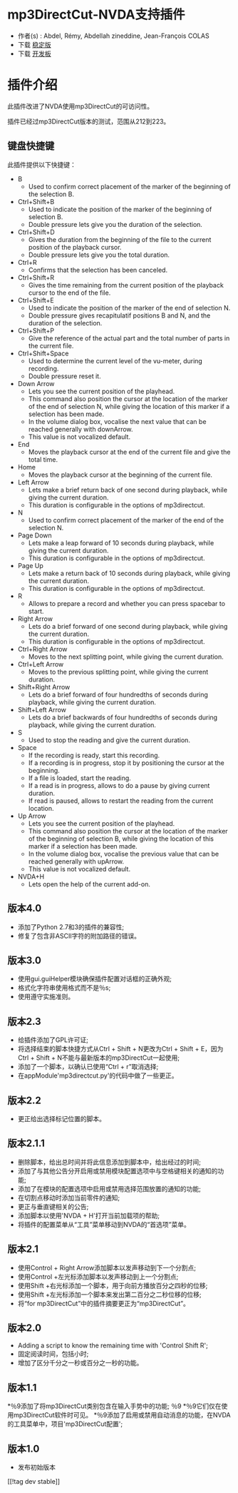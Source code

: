 # mp3DirectCut-NVDA支持插件 #

*	 作者(s) : Abdel, Rémy, Abdellah zineddine, Jean-François COLAS
*	 下载 [稳定版][1]
*	 下载 [开发板][2]

# 插件介绍 #

此插件改进了NVDA使用mp3DirectCut的可访问性。

插件已经过mp3DirectCut版本的测试，范围从212到223。

## 键盘快捷键 ##

此插件提供以下快捷键：

*	B
	*	Used to confirm correct placement of the marker of the beginning of the selection B.
*	Ctrl+Shift+B
	*	Used to indicate the position of the marker of the beginning of selection B.
	*	Double pressure lets give you the duration of the selection.
*	Ctrl+Shift+D
	*	Gives the duration from the beginning of the file to the current position of the playback cursor.
	*	Double pressure lets give you the total duration.
*	Ctrl+R
	*	Confirms that the selection has been canceled.
*	Ctrl+Shift+R
	*	Gives the time remaining from the current position of the playback cursor to the end of the file.
*	Ctrl+Shift+E
	*	Used to indicate the position of the marker of the end of selection N.
	*	Double pressure gives recapitulatif positions B and N, and the duration of the selection.
*	Ctrl+Shift+P
	*	Give the reference of the actual part and the total number of parts in the current file.
*	Ctrl+Shift+Space
	*	Used to determine the current level of the vu-meter, during recording.
	*	Double pressure reset it.
*	Down Arrow
	*	Lets you see the current position of the playhead.
	*	This command also position the cursor at the location of the marker of the end of selection N, while giving the location of this marker if a selection has been made.
	*	In the volume dialog box, vocalise the next value that can be reached generally with downArrow.
	*	This value is not vocalized default.
*	End
	*	Moves the playback cursor at the end of the current file and give the total time.
*	Home
	*	Moves the playback cursor at the beginning of the current file.
*	Left Arrow
	*	Lets make a brief return back of one second during playback, while giving the current duration.
	*	This duration is configurable in the options of mp3directcut.
*	N
	*	Used to confirm correct placement of the marker of the end of the selection N.
*	Page Down
	*	Lets make a leap forward of 10 seconds during playback, while giving the current duration.
	*	This duration is configurable in the options of mp3directcut.
*	Page Up
	*	Lets make a return back of 10 seconds during playback, while giving the current duration.
	*	This duration is configurable in the options of mp3directcut.
*	R
	*	Allows to prepare a record and whether you can press spacebar to start.
*	Right Arrow
	*	Lets do a brief forward of one second during playback, while giving the current duration.
	*	This duration is configurable in the options of mp3directcut.
*	Ctrl+Right Arrow
	*	Moves to the next splitting point, while giving the current duration.
*	Ctrl+Left Arrow
	*	Moves to the previous splitting point, while giving the current duration.
*	Shift+Right Arrow
	*	Lets do a brief forward of four hundredths of seconds during playback, while giving the current duration.
*	Shift+Left Arrow
	*	Lets do a brief backwards of four hundredths of seconds during playback, while giving the current duration. 
*	S
	*	Used to stop the reading and give the current duration.
*	Space
	*	If the recording is ready, start this recording.
	*	If a recording is in progress, stop it by positioning the cursor at the beginning.
	*	If a file is loaded, start the reading.
	*	If a read is in progress, allows to do a pause by giving current duration.
	*	If read is paused, allows to restart the reading from the current location.
*	Up Arrow
	*	Lets you see the current position of the playhead.
	*	This command also position the cursor at the location of the marker of the beginning of selection B, while giving the location of this marker if a selection has been made.
	*	In the volume dialog box, vocalise the previous value that can be reached generally with upArrow.
	*	This value is not vocalized default.
*	NVDA+H
	*	Lets open the help of the current add-on.

## 版本4.0 ##

*	 添加了Python 2.7和3的插件的兼容性;
*	 修复了包含非ASCII字符的附加路径的错误。

## 版本3.0 ##

*	 使用gui.guiHelper模块确保插件配置对话框的正确外观;
*	 格式化字符串使用格式而不是％s;
*	 使用遵守实施准则。

## 版本2.3 ##

*	 给插件添加了GPL许可证;
*	 将选择结束的脚本快捷方式从Ctrl + Shift + N更改为Ctrl + Shift + E，因为Ctrl + Shift +
   N不能与最新版本的mp3DirectCut一起使用;
*	 添加了一个脚本，以确认已使用“Ctrl + r”取消选择;
*	 在appModule'mp3directcut.py'的代码中做了一些更正。

## 版本2.2 ##

*	 更正给出选择标记位置的脚本。

## 版本2.1.1 ##

*	 删除脚本，给出总时间并将此信息添加到脚本中，给出经过的时间;
*	 添加了与其他公告分开启用或禁用模块配置选项中与空格键相关的通知的功能;
*	 添加了在模块的配置选项中启用或禁用选择范围放置的通知的功能;
*	 在切割点移动时添加当前零件的通知;
*	 更正与垂直键相关的公告;
*	 添加脚本以使用'NVDA + H'打开当前加载项的帮助;
*	 将插件的配置菜单从“工具”菜单移动到NVDA的“首选项”菜单。

## 版本2.1 ##

*	 使用Control + Right Arrow添加脚本以发声移动到下一个分割点;
*	 使用Control +左光标添加脚本以发声移动到上一个分割点;
*	 使用Shift +右光标添加一个脚本，用于向前方播放百分之四秒的位移;
*	 使用Shift +左光标添加一个脚本来发出第二百分之二秒位移的位移;
*	 将“for mp3DirectCut”中的插件摘要更正为“mp3DirectCut”。

## 版本2.0 ##

*	 Adding a script to know the remaining time with 'Control Shift R';
*	 固定阅读时间，包括小时;
*	 增加了区分千分之一秒或百分之一秒的功能。

## 版本1.1 ##

*％9添加了将mp3DirectCut类别包含在输入手势中的功能; ％9 *％9它们仅在使用mp3DirectCut软件时可见。 *％9添加了启用或禁用自动消息的功能，在NVDA的工具菜单中，项目'mp3DirectCut配置';

## 版本1.0 ##

*	 发布初始版本

[[!tag dev stable]]

[1]: https://addons.nvda-project.org/files/get.php?file=mp3dc

[2]: https://addons.nvda-project.org/files/get.php?file=mp3dc-dev
